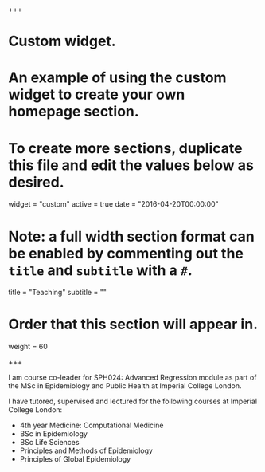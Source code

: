 +++
# Custom widget.
# An example of using the custom widget to create your own homepage section.
# To create more sections, duplicate this file and edit the values below as desired.
widget = "custom"
active = true
date = "2016-04-20T00:00:00"

# Note: a full width section format can be enabled by commenting out the `title` and `subtitle` with a `#`.
title = "Teaching"
subtitle = ""

# Order that this section will appear in.
weight = 60

+++

I am course co-leader for SPH024: Advanced Regression module as part of the MSc in Epidemiology and Public Health at Imperial College London.

I have tutored, supervised and lectured for the following courses at Imperial College London:

- 4th year Medicine: Computational Medicine
- BSc in Epidemiology
- BSc Life Sciences
- Principles and Methods of Epidemiology
- Principles of Global Epidemiology
